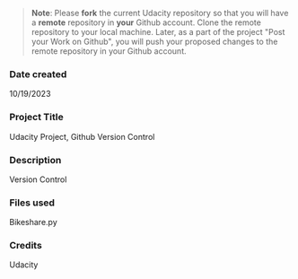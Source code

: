 >**Note**: Please **fork** the current Udacity repository so that you will have a **remote** repository in **your** Github account. Clone the remote repository to your local machine. Later, as a part of the project "Post your Work on Github", you will push your proposed changes to the remote repository in your Github account.

### Date created
10/19/2023

### Project Title
Udacity Project, Github Version Control

### Description
Version Control 
    
### Files used
Bikeshare.py

### Credits
Udacity

